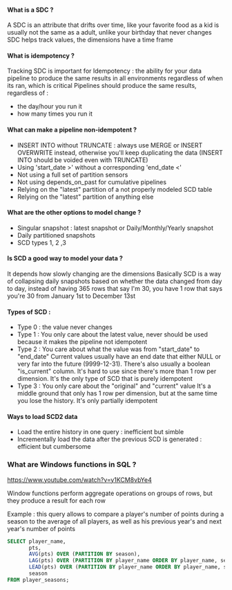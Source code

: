 #### What is a SDC ?
A SDC is an attribute that drifts over time, like your favorite food as a kid is usually not the same as a adult, unlike your birthday that never changes
SDC helps track values, the dimensions have a time frame

#### What is idempotency ?
Tracking SDC is important for Idempotency : the ability for your data pipeline to produce the same results in all environments regardless of when its ran, which is critical
Pipelines should produce the same results, regardless of :
- the day/hour you run it
- how many times you run it

#### What can make a pipeline non-idempotent ?
- INSERT INTO without TRUNCATE : always use MERGE or INSERT OVERWRITE instead, otherwise you'll keep duplicating the data (INSERT INTO should be voided even with TRUNCATE)
- Using 'start_date >' without a corresponding 'end_date <'
- Not using a full set of partition sensors 
- Not using depends_on_past for cumulative pipelines
- Relying on the "latest" partition of a not properly modeled SCD table
- Relying on the "latest" partition of anything else

#### What are the other options to model change ?
- Singular snapshot : latest snapshot or Daily/Monthly/Yearly snapshot
- Daily partitioned snapshots
- SCD types 1, 2 ,3

#### Is SCD a good way to model your data ?
It depends how slowly changing are the dimensions
Basically SCD is a way of collapsing daily snapshots based on whether the data changed from day to day, instead of having 365 rows that say I'm 30, you have 1 row that says you're 30 from January 1st to December 13st

#### Types of SCD : 
- Type 0 : the value never changes
- Type 1 : You only care about the latest value, never should be used because it makes the pipeline not idempotent
- Type 2 : You care about what the value was from "start_date" to "end_date"
Current values usually have an end date that either NULL or very far into the future (9999-12-31). There's also usually a boolean "is_current" column. 
It's hard to use since there's more than 1 row per dimension. It's the only type of SCD that is purely idempotent 
- Type 3 : You only care about the "original" and "current" value
It's a middle ground that only has 1 row per dimension, but at the same time you lose the history. It's only partially idempotent

#### Ways to load SCD2 data
- Load the entire history in one query : inefficient but simble
- Incrementally load the data after the previous SCD is generated : efficient but cumbersome
### What are Windows functions in SQL ?
https://www.youtube.com/watch?v=y1KCM8vbYe4

Window functions perform  aggregate operations on groups of rows, but they produce a result for each row 

Example : this query allows to compare a player's number of points during a season to the average of all players, as well as his previous year's and next year's number of points

```sql
SELECT player_name,  
       pts,  
       AVG(pts) OVER (PARTITION BY season),  
       LAG(pts) OVER (PARTITION BY player_name ORDER BY player_name, season ASC) as pts_previous_season,  
       LEAD(pts) OVER (PARTITION BY player_name ORDER BY player_name, season ASC) as pts_next_season,  
       season  
FROM player_seasons;
```